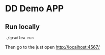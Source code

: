 # DD Demo APP

## Run locally

    ./gradlew run

Then go to the just open [http://localhost:4567/](http://localhost:4567/)


